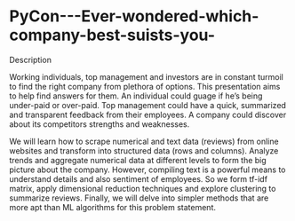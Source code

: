 # PyCon---Ever-wondered-which-company-best-suists-you-

Description

Working individuals, top management and investors are in constant turmoil to find the right company from plethora of options. This presentation aims to help find answers for them. An individual could guage if he’s being under-paid or over-paid. Top management could have a quick, summarized and transparent feedback from their employees. A company could discover about its competitors strengths and weaknesses.

We will learn how to scrape numerical and text data (reviews) from online websites and transform into structured data (rows and columns). Analyze trends and aggregate numerical data at different levels to form the big picture about the company. However, compiling text is a powerful means to understand details and also sentiment of employees. So we form tf-idf matrix, apply dimensional reduction techniques and explore clustering to summarize reviews. Finally, we will delve into simpler methods that are more apt than ML algorithms for this problem statement. 
